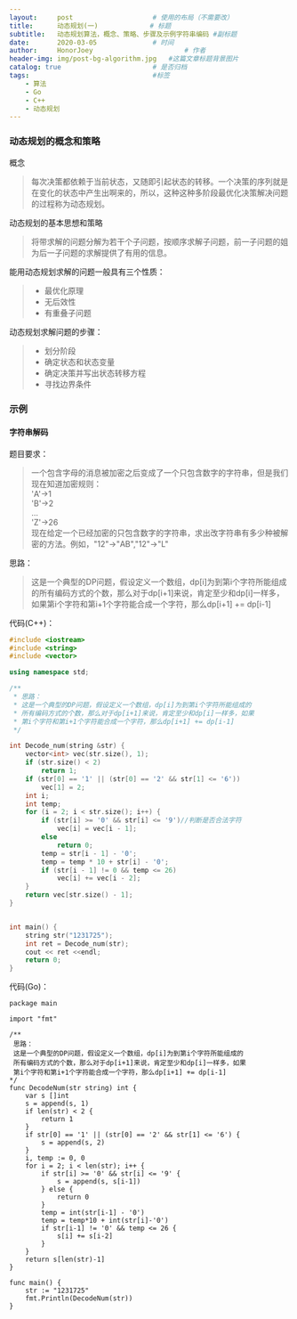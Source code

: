 ```yaml
---
layout:     post   				    # 使用的布局（不需要改）
title:      动态规划(一)				# 标题 
subtitle:   动态规划算法，概念、策略、步骤及示例字符串编码 #副标题
date:       2020-03-05 				# 时间
author:     HonorJoey 						# 作者
header-img: img/post-bg-algorithm.jpg 	#这篇文章标题背景图片
catalog: true 						# 是否归档
tags:								#标签
    - 算法
    - Go
    - C++
    - 动态规划
---
```


### 动态规划的概念和策略
概念
> 每次决策都依赖于当前状态，又随即引起状态的转移。一个决策的序列就是在变化的状态中产生出啊来的，所以，这种这种多阶段最优化决策解决问题的过程称为动态规划。

动态规划的基本思想和策略
> 将带求解的问题分解为若干个子问题，按顺序求解子问题，前一子问题的姐为后一子问题的求解提供了有用的信息。

能用动态规划求解的问题一般具有三个性质：
> - 最优化原理
> - 无后效性
> - 有重叠子问题

动态规划求解问题的步骤：
> - 划分阶段
> - 确定状态和状态变量
> - 确定决策并写出状态转移方程
> - 寻找边界条件

### 示例
#### 字符串解码
题目要求：
> 一个包含字母的消息被加密之后变成了一个只包含数字的字符串，但是我们现在知道加密规则：
<br>'A'->1
<br>'B'->2
<br>...
<br>'Z'->26
<br>现在给定一个已经加密的只包含数字的字符串，求出改字符串有多少种被解密的方法。例如，"12"->"AB","12"->"L"

思路：
> 这是一个典型的DP问题，假设定义一个数组，dp[i]为到第i个字符所能组成的所有编码方式的个数，那么对于dp[i+1]来说，肯定至少和dp[i]一样多，如果第i个字符和第i+1个字符能合成一个字符，那么dp[i+1] += dp[i-1]

代码(C++)：

```c++
#include <iostream>
#include <string>
#include <vector>

using namespace std;

/**
 * 思路：
 * 这是一个典型的DP问题，假设定义一个数组，dp[i]为到第i个字符所能组成的
 * 所有编码方式的个数，那么对于dp[i+1]来说，肯定至少和dp[i]一样多，如果
 * 第i个字符和第i+1个字符能合成一个字符，那么dp[i+1] += dp[i-1]
 */

int Decode_num(string &str) {
    vector<int> vec(str.size(), 1);
    if (str.size() < 2)
        return 1;
    if (str[0] == '1' || (str[0] == '2' && str[1] <= '6'))
        vec[1] = 2;
    int i;
    int temp;
    for (i = 2; i < str.size(); i++) {
        if (str[i] >= '0' && str[i] <= '9')//判断是否合法字符
            vec[i] = vec[i - 1];
        else
            return 0;
        temp = str[i - 1] - '0';
        temp = temp * 10 + str[i] - '0';
        if (str[i - 1] != 0 && temp <= 26)
            vec[i] += vec[i - 2];
    }
    return vec[str.size() - 1];
}


int main() {
    string str("1231725");
    int ret = Decode_num(str);
    cout << ret <<endl;
    return 0;
}
```

代码(Go)：
```golang
package main

import "fmt"

/**
 思路：
 这是一个典型的DP问题，假设定义一个数组，dp[i]为到第i个字符所能组成的
 所有编码方式的个数，那么对于dp[i+1]来说，肯定至少和dp[i]一样多，如果
 第i个字符和第i+1个字符能合成一个字符，那么dp[i+1] += dp[i-1]
*/
func DecodeNum(str string) int {
	var s []int
	s = append(s, 1)
	if len(str) < 2 {
		return 1
	}
	if str[0] == '1' || (str[0] == '2' && str[1] <= '6') {
		s = append(s, 2)
	}
	i, temp := 0, 0
	for i = 2; i < len(str); i++ {
		if str[i] >= '0' && str[i] <= '9' {
			s = append(s, s[i-1])
		} else {
			return 0
		}
		temp = int(str[i-1] - '0')
		temp = temp*10 + int(str[i]-'0')
		if str[i-1] != '0' && temp <= 26 {
			s[i] += s[i-2]
		}
	}
	return s[len(str)-1]
}

func main() {
	str := "1231725"
	fmt.Println(DecodeNum(str))
}
```
